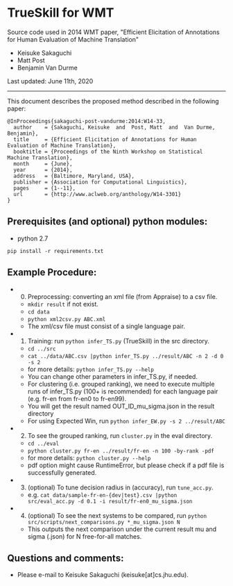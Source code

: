 # TrueSkill for WMT

Source code used in 2014 WMT paper, "Efficient Elicitation of Annotations for Human Evaluation of Machine Translation"

- Keisuke Sakaguchi
- Matt Post
- Benjamin Van Durme

Last updated: June 11th, 2020

- - -

This document describes the proposed method described in the following paper:

    @InProceedings{sakaguchi-post-vandurme:2014:W14-33,
      author    = {Sakaguchi, Keisuke  and  Post, Matt  and  Van Durme, Benjamin},
      title     = {Efficient Elicitation of Annotations for Human Evaluation of Machine Translation},
      booktitle = {Proceedings of the Ninth Workshop on Statistical Machine Translation},
      month     = {June},
      year      = {2014},
      address   = {Baltimore, Maryland, USA},
      publisher = {Association for Computational Linguistics},
      pages     = {1--11},
      url       = {http://www.aclweb.org/anthology/W14-3301}
    }


## Prerequisites (and optional) python modules:
 - python 2.7
 
 `pip install -r requirements.txt`

## Example Procedure:
+ 0) Preprocessing: converting an xml file (from Appraise) to a csv file.
    * `mkdir result` if not exist.
    * `cd data`
    * `python xml2csv.py ABC.xml`
    * The xml/csv file must consist of a single language pair.

+ 1) Training: run `python infer_TS.py` (TrueSkill) in the src directory.
    * `cd ../src`
    * `cat ../data/ABC.csv |python infer_TS.py ../result/ABC -n 2 -d 0 -s 2`
    * for more details: `python infer_TS.py --help`
    * You can change other parameters in infer_TS.py, if needed.
    * For clustering (i.e. grouped ranking), we need to execute multiple runs of infer_TS.py (100+ is recommended) for each language pair (e.g. fr-en from fr-en0 to fr-en99).
    * You will get the result named OUT_ID_mu_sigma.json in the result directory
    * For using Expected Win, run `python infer_EW.py -s 2 ../result/ABC`

+ 2) To see the grouped ranking, run `cluster.py` in the eval directory.
    * `cd ../eval`
    * `python cluster.py fr-en ../result/fr-en -n 100 -by-rank -pdf`
    * for more details: `python cluster.py --help`
    * pdf option might cause RuntimeError, but please check if a pdf file is successfully generated.

+ 3) (optional) To tune decision radius in (accuracy), run `tune_acc.py`.
    * e.g. `cat data/sample-fr-en-{dev|test}.csv |python src/eval_acc.py -d 0.1 -i result/fr-en0_mu_sigma.json`

+ 4) (optional) To see the next systems to be compared, run `python src/scripts/next_comparisons.py *_mu_sigma.json N`
    * This outputs the next comparison under the current result mu and sigma (.json) for N free-for-all matches.


## Questions and comments:
 - Please e-mail to Keisuke Sakaguchi (keisuke[at]cs.jhu.edu).
